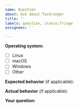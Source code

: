 ```yaml
---
name: Question
about: Ask about Taskranger
title: ''
labels: question, status:Triage
assignees: ''

---
```


<!-- Don't forget to write an appropriate title. -->

**Operating system:**
<!-- Type an x into the bracket(s) for any relevant operating systems. -->

* [ ] Linux
* [ ] macOS
* [ ] Windows
* [ ] Other

**Expected behavior** (if applicable):

**Actual behavior** (if applicable):

**Your question:**
<!--
Don't forget to add enough details. If you're having trouble with a command, don't forget to include the command. Before posting, try to read your question from the perspective of someone without any other info than what you've written: does it make sense?  Can you recreate the problem only from the details in the question?
-->
